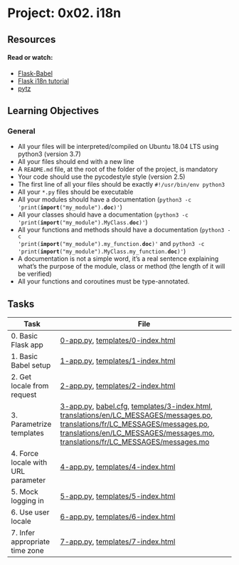 # Project: 0x02. i18n

## Resources

#### Read or watch:

- [Flask-Babel](https://intranet.alxswe.com/rltoken/0m4Qykp52fFH-dPzlWIdkw)
- [Flask i18n tutorial](https://intranet.alxswe.com/rltoken/RtGz7pI7TKnYqrMMG9rWMg)
- [pytz](https://intranet.alxswe.com/rltoken/9ocHNLN1lSTW3ioCNGCzbA)

## Learning Objectives

### General

- All your files will be interpreted/compiled on Ubuntu 18.04 LTS using python3 (version 3.7)
- All your files should end with a new line
- A <code>README.md</code> file, at the root of the folder of the project, is mandatory
- Your code should use the pycodestyle style (version 2.5)
- The first line of all your files should be exactly <code>#!/usr/bin/env python3</code>
- All your <code>\*.py</code> files should be executable
- All your modules should have a documentation (<code>python3 -c 'print(**import**("my_module").**doc**)'</code>)
- All your classes should have a documentation (<code>python3 -c 'print(**import**("my_module").MyClass.**doc**)'</code>)
- All your functions and methods should have a documentation (<code>python3 -c 'print(**import**("my_module").my_function.**doc**)'</code> and <code>python3 -c 'print(**import**("my_module").MyClass.my_function.**doc**)'</code>)
- A documentation is not a simple word, it’s a real sentence explaining what’s the purpose of the module, class or method (the length of it will be verified)
- All your functions and coroutines must be type-annotated.

## Tasks

| Task                               | File                                                                                                                                                                                                                                                                                                                                                                                                                                                         |
| ---------------------------------- | ------------------------------------------------------------------------------------------------------------------------------------------------------------------------------------------------------------------------------------------------------------------------------------------------------------------------------------------------------------------------------------------------------------------------------------------------------------ |
| 0. Basic Flask app                 | [0-app.py](./0-app.py), [templates/0-index.html](./templates/0-index.html)                                                                                                                                                                                                                                                                                                                                                                                   |
| 1. Basic Babel setup               | [1-app.py](./1-app.py), [templates/1-index.html](./templates/1-index.html)                                                                                                                                                                                                                                                                                                                                                                                   |
| 2. Get locale from request         | [2-app.py](./2-app.py), [templates/2-index.html](./templates/2-index.html)                                                                                                                                                                                                                                                                                                                                                                                   |
| 3. Parametrize templates           | [3-app.py](./3-app.py), [babel.cfg](./babel.cfg), [templates/3-index.html](./templates/3-index.html), [translations/en/LC_MESSAGES/messages.po](./translations/en/LC_MESSAGES/messages.po), [translations/fr/LC_MESSAGES/messages.po](./translations/fr/LC_MESSAGES/messages.po), [translations/en/LC_MESSAGES/messages.mo](./translations/en/LC_MESSAGES/messages.mo), [translations/fr/LC_MESSAGES/messages.mo](./translations/fr/LC_MESSAGES/messages.mo) |
| 4. Force locale with URL parameter | [4-app.py](./4-app.py), [templates/4-index.html](./templates/4-index.html)                                                                                                                                                                                                                                                                                                                                                                                   |
| 5. Mock logging in                 | [5-app.py](./5-app.py), [templates/5-index.html](./templates/5-index.html)                                                                                                                                                                                                                                                                                                                                                                                   |
| 6. Use user locale                 | [6-app.py](./6-app.py), [templates/6-index.html](./templates/6-index.html)                                                                                                                                                                                                                                                                                                                                                                                   |
| 7. Infer appropriate time zone     | [7-app.py](./7-app.py), [templates/7-index.html](./templates/7-index.html)                                                                                                                                                                                                                                                                                                                                                                                   |
